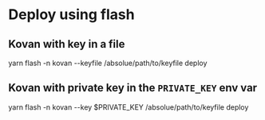 # Deploy using flash

## Kovan with key in a file
yarn flash -n kovan --keyfile /absolue/path/to/keyfile deploy

## Kovan with private key in the `PRIVATE_KEY` env var
yarn flash -n kovan --key $PRIVATE_KEY /absolue/path/to/keyfile deploy

